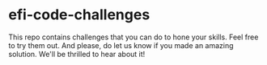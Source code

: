 # efi-code-challenges

This repo contains challenges that you can do to hone your skills. Feel free to try them out. And please, do let us know if you made an amazing solution. We'll be thrilled to hear about it!
